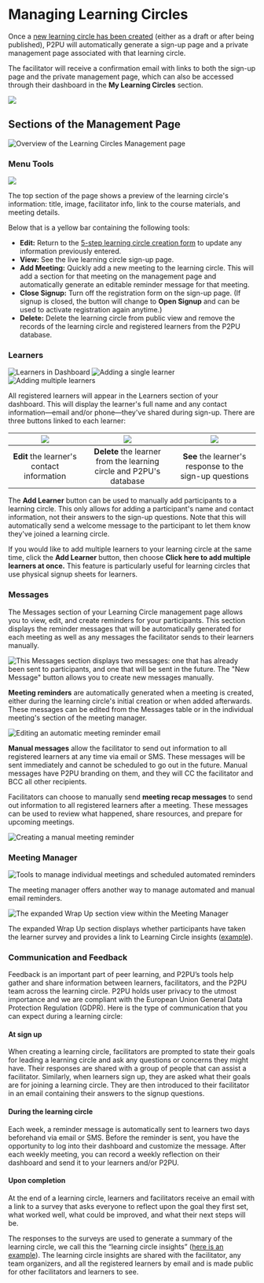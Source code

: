 # Managing Learning Circles

Once a [new learning circle has been created](creating-learning-circles.md) (either as a draft or after being published), P2PU will automatically generate a sign-up page and a private management page associated with that learning circle.&#x20;

The facilitator will receive a confirmation email with links to both the sign-up page and the private management page, which can also be accessed through their dashboard in the **My Learning Circles** section.

![](<../../.gitbook/assets/my learning circles.png>)

## Sections of the Management Page

![Overview of the Learning Circles Management page](<../../.gitbook/assets/screencapture-staging-learningcircles-p2pu-org-en-studygroup-57-2021-12-08-10\_12\_07 (2).png>)

### Menu Tools&#x20;

![](../../.gitbook/assets/menu.png)

The top section of the page shows a preview of the learning circle's information: title, image, facilitator info, link to the course materials, and meeting details.&#x20;

Below that is a yellow bar containing the following tools:

* **Edit:** Return to the [5-step learning circle creation form](creating-learning-circles.md) to update any information previously entered.
* **View:** See the live learning circle sign-up page.
* **Add Meeting:** Quickly add a new meeting to the learning circle. This will add a section for that meeting on the management page and automatically generate an editable reminder message for that meeting.
* **Close Signup:** Turn off the registration form on the sign-up page. (If signup is closed, the button will change to **Open Signup** and can be used to activate registration again anytime.)
* **Delete:** Delete the learning circle from public view and remove the records of the learning circle and registered learners from the P2PU database.

### Learners

![Learners in Dashboard](<../../.gitbook/assets/learner list.png>) ![Adding a single learner](<../../.gitbook/assets/add a new learner.png>) ![Adding multiple learners](<../../.gitbook/assets/add new learners.png>)

All registered learners will appear in the Learners section of your dashboard. This will display the learner's full name and any contact information—email and/or phone—they've shared during sign-up. There are three buttons linked to each learner:

| ![](<../../.gitbook/assets/Screen Shot 2021-04-22 at 2.39.16 PM.png>) | ![](<../../.gitbook/assets/Screen Shot 2021-04-22 at 2.39.20 PM.png>) | ![](../../.gitbook/assets/screen-shot-2021-04-22-at-2.39.23-pm.png) |
| :-------------------------------------------------------------------: | :-------------------------------------------------------------------: | :-----------------------------------------------------------------: |
|              **Edit** the learner's contact information               |  **Delete** the learner from the learning circle and P2PU's database  |       **See** the learner's response to the sign-up questions       |

The **Add Learner** button can be used to manually add participants to a learning circle. This only allows for adding a participant's name and contact information, not their answers to the sign-up questions. Note that this will automatically send a welcome message to the participant to let them know they've joined a learning circle.

If you would like to add multiple learners to your learning circle at the same time, click the **Add Learner** button, then choose **Click here to add multiple learners at once.** This feature is particularly useful for learning circles that use physical signup sheets for learners.

### **Messages**

The Messages section of your Learning Circle management page allows you to view, edit, and create reminders for your participants.  This section displays the reminder messages that will be automatically generated for each meeting as well as any messages the facilitator sends to their learners manually.&#x20;

![This Messages section displays two messages: one that has already been sent to participants, and one that will be sent in the future. The "New Message" button allows you to create new messages manually.](<../../.gitbook/assets/new message button.png>)

**Meeting reminders** are automatically generated when a meeting is created, either during the learning circle's initial creation or when added afterwards. These messages can be edited from the Messages table or in the individual meeting's section of the meeting manager.&#x20;

![Editing an automatic meeting reminder email](<../../.gitbook/assets/email edit (1).png>)

**Manual messages** allow the facilitator to send out information to all registered learners at any time via email or SMS. These messages will be sent immediately and cannot be scheduled to go out in the future. Manual messages have P2PU branding on them, and they will CC the facilitator and BCC all other recipients.

Facilitators can choose to manually send **meeting recap messages** to send out information to all registered learners after a meeting. These messages can be used to review what happened, share resources, and prepare for upcoming meetings.

![Creating a manual meeting reminder](<../../.gitbook/assets/manual email edit.png>)

### Meeting Manager

![Tools to manage individual meetings and scheduled automated reminders](<../../.gitbook/assets/meetings manager.png>)

The meeting manager offers another way to manage automated and manual email reminders.

![The expanded Wrap Up section view within the Meeting Manager](<../../.gitbook/assets/image (10).png>)

The expanded Wrap Up section displays whether participants have taken the learner survey and provides a link to Learning Circle insights ([example](https://learningcircles.p2pu.org/en/studygroup/923/report/)).

### Communication and Feedback

Feedback is an important part of peer learning, and P2PU’s tools help gather and share information between learners, facilitators, and the P2PU team across the learning circle. P2PU holds user privacy to the utmost importance and we are compliant with the European Union General Data Protection Regulation (GDPR). Here is the type of communication that you can expect during a learning circle:

#### At sign up <a href="#at-sign-up" id="at-sign-up"></a>

When creating a learning circle, facilitators are prompted to state their goals for leading a learning circle and ask any questions or concerns they might have. Their responses are shared with a group of people that can assist a facilitator. Similarly, when learners sign up, they are asked what their goals are for joining a learning circle. They are then introduced to their facilitator in an email containing their answers to the signup questions.

#### During the learning circle <a href="#during-the-learning-circle" id="during-the-learning-circle"></a>

Each week, a reminder message is automatically sent to learners two days beforehand via email or SMS. Before the reminder is sent, you have the opportunity to log into their dashboard and customize the message. After each weekly meeting, you can record a weekly reflection on their dashboard and send it to your learners and/or P2PU.

#### Upon completion <a href="#upon-completion" id="upon-completion"></a>

At the end of a learning circle, learners and facilitators receive an email with a link to a survey that asks everyone to reflect upon the goal they first set, what worked well, what could be improved, and what their next steps will be.

The responses to the surveys are used to generate a summary of the learning circle, we call this the “learning circle insights” ([here is an example](https://learningcircles.p2pu.org/en/studygroup/923/report/)). The learning circle insights are shared with the facilitator, any team organizers, and all the registered learners by email and is made public for other facilitators and learners to see.
